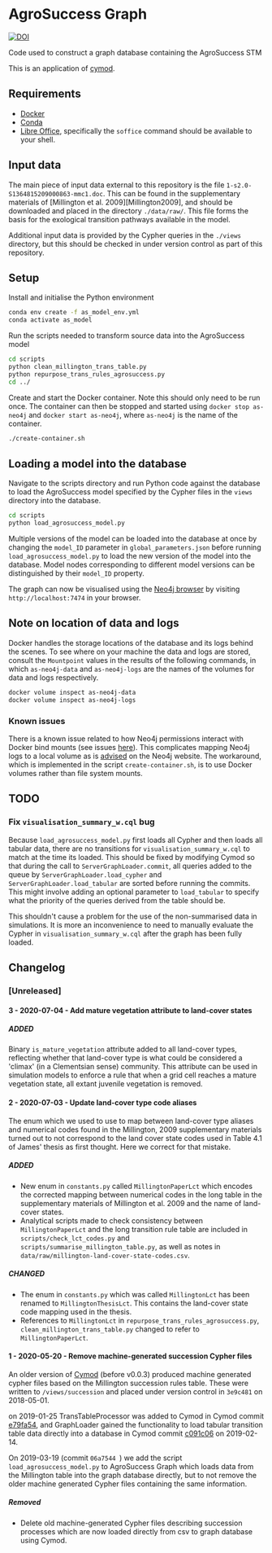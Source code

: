 # AgroSuccess Graph

[![DOI](https://zenodo.org/badge/351936167.svg)](https://zenodo.org/badge/latestdoi/351936167)

Code used to construct a graph database containing the AgroSuccess STM

This is an application of [cymod](https://github.com/lanecodes/cymod).

## Requirements

- [Docker](https://docs.docker.com/install/)
- [Conda](https://docs.conda.io/en/latest/)
- [Libre Office](https://www.libreoffice.org/), specifically the `soffice`
  command should be available to your shell.

## Input data

The main piece of input data external to this repository is the file
`1-s2.0-S1364815209000863-mmc1.doc`. This can be found in the supplementary
materials of [Millington et al. 2009][Millington2009], and should be
downloaded and placed in the directory `./data/raw/`. This file forms the
basis for the exological transition pathways available in the model.

Additional input data is provided by the Cypher queries in the `./views`
directory, but this should be checked in under version control as part of this
repository.

## Setup

Install and initialise the Python environment

```bash
conda env create -f as_model_env.yml
conda activate as_model
```

Run the scripts needed to transform source data into the AgroSuccess model

```bash
cd scripts
python clean_millington_trans_table.py
python repurpose_trans_rules_agrosuccess.py
cd ../
```

Create and start the Docker container. Note this should only need to be run
once. The container can then be stopped and started using
`docker stop as-neo4j` and `docker start as-neo4j`, where `as-neo4j` is the
name of the container.

```bash
./create-container.sh
```

## Loading a model into the database

Navigate to the scripts directory and run Python code against the database to
load the AgroSuccess model specified by the Cypher files in the `views` directory
into the database.

```bash
cd scripts
python load_agrosuccess_model.py
```

Multiple versions of the model can be loaded into the database at once by
changing the `model_ID` parameter in `global_parameters.json` before running
`load_agrosuccess_model.py` to load the new version of the model into the database.
Model nodes corresponding to different model versions can be distinguished by
their `model_ID` property.

The graph can now be visualised using the
[Neo4j browser](https://neo4j.com/developer/neo4j-browser/) by visiting
`http://localhost:7474` in your browser.

## Note on location of data and logs

Docker handles the storage locations of the database and its logs behind the
scenes. To see where on your machine the data and logs are stored, consult the
`Mountpoint` values in the results of the following commands, in which
`as-neo4j-data` and `as-neo4j-logs` are the names of the volumes for data and
logs respectively.

```bash
docker volume inspect as-neo4j-data
docker volume inspect as-neo4j-logs
```

### Known issues

There is a known issue related to how Neo4j permissions interact with Docker
bind mounts (see issues
[here](https://github.com/neo4j/docker-neo4j/issues/130)). This complicates
mapping Neo4j logs to a local volume as is
[advised](https://neo4j.com/developer/docker-run-neo4j/) on the Neo4j website.
The workaround, which is implemented in the script `create-container.sh`, is
to use Docker volumes rather than file system mounts.

## TODO

### Fix `visualisation_summary_w.cql` bug

Because `load_agrosuccess_model.py` first loads all Cypher and then loads all tabular data, there are no transitions for `visualisation_summary_w.cql` to match at the time its loaded. This should be fixed by modifying Cymod so that during the call to `ServerGraphLoader.commit`, all queries added to the queue by `ServerGraphLoader.load_cypher` and `ServerGraphLoader.load_tabular` are sorted before running the commits. This might involve adding an optional parameter to `load_tabular` to specify what the priority of the queries derived from the table should be.

This shouldn't cause a problem for the use of the non-summarised data in
simulations. It is more an inconvenience to need to manually evaluate the
Cypher in `visualisation_summary_w.cql` after the graph has been fully loaded.

## Changelog

### [Unreleased]

#### 3 - 2020-07-04 - Add mature vegetation attribute to land-cover states

##### ADDED

Binary `is_mature_vegetation` attribute added to all land-cover types,
reflecting whether that land-cover type is what could be considered a 'climax'
(in a Clementsian sense) community. This attribute can be used in simulation
models to enforce a rule that when a grid cell reaches a mature vegetation
state, all extant juvenile vegetation is removed.

#### 2 - 2020-07-03 - Update land-cover type code aliases

The enum which we used to use to map between land-cover type aliases and
numerical codes found in the Millington, 2009 supplementary materials turned
out to not correspond to the land cover state codes used in Table 4.1 of
James' thesis as first thought. Here we correct for that mistake.

##### ADDED

- New enum in `constants.py` called `MillingtonPaperLct` which encodes the
  corrected mapping between numerical codes in the long table in the
  supplementary materials of Millington et al. 2009 and the name of land-cover
  states.
- Analytical scripts made to check consistency between `MillingtonPaperLct` and
  the long transition rule table are included in `scripts/check_lct_codes.py`
  and `scripts/summarise_millington_table.py`, as well as notes in
  `data/raw/millington-land-cover-state-codes.csv`.

##### CHANGED

- The enum in `constants.py` which was called `MillingtonLct` has been renamed
  to `MillingtonThesisLct`. This contains the land-cover state code mapping
  used in the thesis.
- References to `MillingtonLct` in `repurpose_trans_rules_agrosuccess.py`,
  `clean_millington_trans_table.py` changed to refer to `MillingtonPaperLct`.

#### 1 - 2020-05-20 - Remove machine-generated succession Cypher files

An older version of [Cymod](https://github.com/lanecodes/cymod) (before v0.0.3) produced machine generated cypher files based on the Millington succession rules table. These were written to `/views/succession` and placed under version control in `3e9c481` on 2018-05-01.

on 2019-01-25 TransTableProcessor was added to Cymod in Cymod commit [e79fa54](https://github.com/lanecodes/cymod/commit/e79fa545d68e59f4608bdb99992402ed4f6ec7fb), and GraphLoader gained the functionality to load tabular transition table data directly into a database in Cymod commit [c091c06](https://github.com/lanecodes/cymod/commit/c091c06f3b049d272df2925d6ab11f7865330552) on 2019-02-14.

On 2019-03-19 (commit `06a7544 `) we add the script `load_agrosuccess_model.py` to AgroSuccess Graph which loads data from the Millington table into the graph database directly, but to not remove the older machine generated Cypher files containing the same information.

##### Removed

- Delete old machine-generated Cypher files describing succession processes which are now loaded directly from csv to graph database using Cymod.

